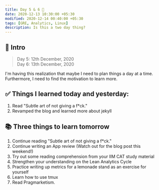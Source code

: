 ```yaml
---
title: Day 5 & 6 🍊
date: 2020-12-13 10:30:00 +05:30
modified: 2020-12-14 00:40:00 +05:30
tags: [GRE, Analytics, Linux]
description: Is this a two day thing?
---
```


## 📩 Intro

> Day 5: 12th December, 2020 <br>
> Day 6: 13th December, 2020

I'm having this realization that maybe I need to plan things a day at a time. Furthermore, I need to find the motivation to learn more.

## ✅ Things I learned today and yesterday:

1. Read "Subtle art of not giving a f*ck."
2. Revamped the blog and learned more about jekyll

## 📚 Three things to learn tomorrow

1. Continue reading "Subtle art of not giving a f*ck."
2. Continue writing an App review (Watch out for the blog post this weekend!)
3. Try out some reading comprehension from your IIM CAT study material
4. Strengthen your understanding on the Lean Analytics Cycle
5. Practice writing up metrics for a lemonade stand as an exercise for yourself
6. Learn how to use tmux
7. Read Pragmarketism.
